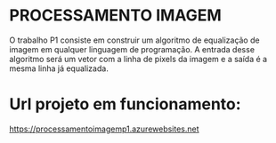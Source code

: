 # PROCESSAMENTO IMAGEM
O trabalho P1 consiste em construir um algoritmo de equalização de imagem em qualquer linguagem de programação. A entrada desse algoritmo será um vetor com a linha de pixels da imagem e a saída é a mesma linha já equalizada.

# Url projeto em funcionamento:
https://processamentoimagemp1.azurewebsites.net
